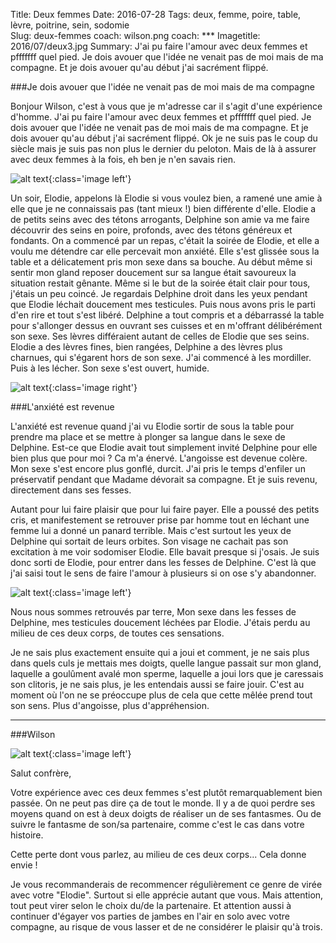 Title: Deux femmes
Date: 2016-07-28
Tags: deux, femme, poire, table, lèvre, poitrine, sein, sodomie  
Slug: deux-femmes
coach: wilson.png
coach: ***
Imagetitle: 2016/07/deux3.jpg
Summary: J'ai pu faire l'amour avec deux femmes et pfffffff quel pied. Je dois avouer que l'idée ne venait pas de moi mais de ma compagne. Et je dois avouer qu'au début j'ai sacrément flippé.

###Je dois avouer que l'idée ne venait pas de moi mais de ma compagne

Bonjour Wilson, c'est à vous que je m'adresse car il s'agit d'une expérience d'homme. J'ai pu faire l'amour avec deux femmes et pfffffff quel pied. Je dois avouer que l'idée ne venait pas de moi mais de ma compagne. Et je dois avouer qu'au début j'ai sacrément flippé. Ok je ne suis pas le coup du siècle mais je suis pas non plus le dernier du peloton. Mais de là à assurer avec deux femmes à la fois, eh ben je n'en savais rien. 

![alt text](/theme/images/2016/07/deux4.jpg "Deux"){:class='image left'}

Un soir, Elodie, appelons là Elodie si vous voulez bien, a ramené une amie à elle que je ne connaissais pas (tant mieux !) bien différente d'elle. Elodie a de petits seins avec des tétons arrogants, Delphine son amie va me faire découvrir des seins en poire, profonds, avec des tétons généreux et fondants. On a commencé par un repas, c'était la soirée de Elodie, et elle a voulu me détendre car elle percevait mon anxiété. Elle s'est glissée sous la table et a délicatement pris mon sexe dans sa bouche. Au début même si sentir mon gland reposer doucement sur sa langue était savoureux la situation restait gênante. Même si le but de la soirée était clair pour tous, j'étais un peu coincé. Je regardais Delphine droit dans les yeux pendant que Elodie léchait doucement mes testicules. Puis nous avons pris le parti d'en rire et tout s'est libéré. Delphine a tout compris et a débarrassé la table pour s'allonger dessus en ouvrant ses cuisses et en m'offrant délibérément son sexe. Ses lèvres différaient autant de celles de Elodie que ses seins. Elodie a des lèvres fines, bien rangées, Delphine a des lèvres plus charnues, qui s'égarent hors de son sexe. J'ai commencé à les mordiller. Puis à les lécher. Son sexe s'est ouvert, humide.   

![alt text](/theme/images/2016/07/deux.jpg "Deux"){:class='image right'}

###L'anxiété est revenue

L'anxiété est revenue quand j'ai vu Elodie sortir de sous la table pour prendre ma place et se mettre à plonger sa langue dans le sexe de Delphine. Est-ce que Elodie avait tout simplement invité Delphine pour elle bien plus que pour moi ? Ca m'a énervé. L'angoisse est devenue colère. Mon sexe s'est encore plus gonflé, durcit. J'ai pris le temps d'enfiler un préservatif pendant que Madame dévorait sa compagne. Et je suis revenu, directement dans ses fesses. 

Autant pour lui faire plaisir que pour lui faire payer. Elle a poussé des petits cris, et manifestement se retrouver prise par homme tout en léchant une femme lui a donné un panard terrible. Mais c'est surtout les yeux de Delphine qui sortait de leurs orbites. Son visage ne cachait pas son excitation à me voir sodomiser Elodie. Elle bavait presque si j'osais. Je suis donc sorti de Elodie, pour entrer dans les fesses de Delphine. C'est là que j'ai saisi tout le sens de faire l'amour à plusieurs si on ose s'y abandonner. 

![alt text](/theme/images/2016/07/deux2.gif "Deux"){:class='image left'}

Nous nous sommes retrouvés par terre, Mon sexe dans les fesses de Delphine, mes testicules doucement léchées par Elodie. J'étais perdu au milieu de ces deux corps, de toutes ces sensations. 

Je ne sais plus exactement ensuite qui a joui et comment, je ne sais plus dans quels culs je mettais mes doigts, quelle langue passait sur mon gland, laquelle a goulûment avalé mon sperme, laquelle a joui lors que je caressais son clitoris, je ne sais plus, je les entendais aussi se faire jouir. C'est au moment où l'on ne se préoccupe plus de cela que cette mêlée prend tout son sens. Plus d'angoisse, plus d'appréhension. 


---

###Wilson 

![alt text](/theme/images/wilson.png "Wilson"){:class='image left'}

Salut confrère,

Votre expérience avec ces deux femmes s'est plutôt remarquablement bien passée. On ne peut pas dire ça de tout le monde. Il y a de quoi perdre ses moyens quand on est à deux doigts de réaliser un de ses fantasmes. Ou de suivre le fantasme de son/sa partenaire, comme c'est le cas dans votre histoire. 

Cette perte dont vous parlez, au milieu de ces deux corps... Cela donne envie !

Je vous recommanderais de recommencer régulièrement ce genre de virée avec votre "Elodie". Surtout si elle apprécie autant que vous. Mais attention, tout peut virer selon le choix du/de la partenaire. Et attention aussi à continuer d'égayer vos parties de jambes en l'air en solo avec votre compagne, au risque de vous lasser et de ne considérer le plaisir qu'à trois.

